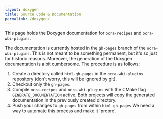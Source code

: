 ```yaml
---
layout: doxygen
title: Source Code & Documentation
permalink: /doxygen/
---
```


This page holds the Doxygen documentation for `ocra-recipes` and `ocra-wbi-plugins`.

The documentation is currently hosted in the `gh-pages` branch of the `ocra-wbi-plugins`. This is not meant to be something permanent, but it's so just for historic reasons. Moreover, the generation of the Doxygen documentation is a bit cumbersome. The procedure is as follows:

1. Create a directory called `html-gh-pages` in the `ocra-wbi-plugins` repository (don't worry, this will be ignored by git).
2. Checkout only the `gh-pages`.
3. Compile `ocra-recipes` and `ocra-wbi-plugins` with the CMake flag `GENERATE_DOCUMENTATION` active. Both projects will copy the generated documentation in the previously created directory.
4. Push your changes to `gh-pages` from within `html-gh-pages`
We need a way to automate this process and make it 'propre'.
